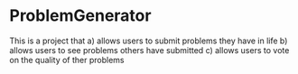 # ProblemGenerator
This is a project that 
a) allows users to submit problems they have in life
b) allows users to see problems others have submitted
c) allows users to vote on the quality of ther problems
